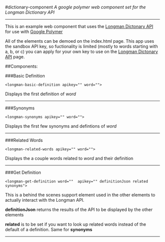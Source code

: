#dictionary-component
*A google polymer web component set for the Longman Dictionary API*
***

This is an example web component that uses the [Longman Dictonary API](https://developer.pearson.com/apis/dictionaries/) for use with [Google Polymer](http://www.polymer-project.org/)

All of the elements can be demoed on the index.html page. This app uses the sandbox API key, so fuctionality is limited (mostly to words starting with a, b, or c) you can apply for your own key to use on the [Longman Dictonary API](https://developer.pearson.com/apis/dictionaries/) page. 

##Components:

###Basic Definition

```
<longman-basic-definition apikey="" word="">

```
Displays the first definition of *word* 
***
###Synonyms

```
<longman-synonyms apikey="" word="">

```
Displays the first few synonyms and defintions of *word* 
***
###Related Words

```
<longman-related-words apikey="" word="">

```
Displays the a couple words related to *word* and their definition
***
###Get Definition

```
<longman-get-definition word=""  apikey="" definitionJson related synonyms">

```
This is a behind the scenes support element used in the other elements to actually interact with the Longman API.

**definitionJson** returns the results of the API to be displayed by the other elements

**related** is to be set if you want to look up related words instead of the default of a definition. Same for **synonyms**

***

